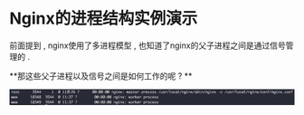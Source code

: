 # Nginx的进程结构实例演示

前面提到 , nginx使用了多进程模型 , 也知道了nginx的父子进程之间是通过信号管理的 . 

**那这些父子进程以及信号之间是如何工作的呢 ? **

![](/assets/jinchengid.png)





